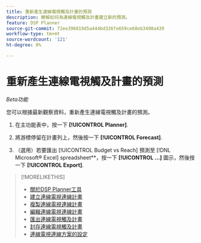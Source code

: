 ```yaml
---
title: 重新產生連線電視觸及計畫的預測
description: 瞭解如何為連線電視觸及計畫建立新的預測。
feature: DSP Planner
source-git-commit: 72ee396019d5a444bd326fe659ce68eb3490a439
workflow-type: tm+mt
source-wordcount: '121'
ht-degree: 0%

---
```


# 重新產生連線電視觸及計畫的預測

*Beta功能*

您可以根據最新觀察資料，重新產生連線電視觸及計畫的預測。

1. 在主功能表中，按一下 **[!UICONTROL Planner]**.

1. 將游標停留在計畫列上，然後按一下 **[!UICONTROL Forecast]**.

1. （選用）若要匯出 [!UICONTROL Budget vs Reach] 預測至 [!DNL Microsoft® Excel] spreadsheet**，按一下 **[!UICONTROL ...]** 圖示，然後按一下 **[!UICONTROL Export]**.

>[!MORELIKETHIS]
>
>* [關於DSP Planner工具](planner-about.md)
>* [建立連線電視連線計畫](planner-create.md)
>* [複製連線電視連線計畫](planner-duplicate.md)
>* [編輯連線電視連線計畫](planner-edit.md)
>* [匯出連線電視觸及計畫](planner-export.md)
>* [封存連線電視觸及計畫](planner-archive.md)
>* [連線電視連線方案的設定](planner-settings.md)
